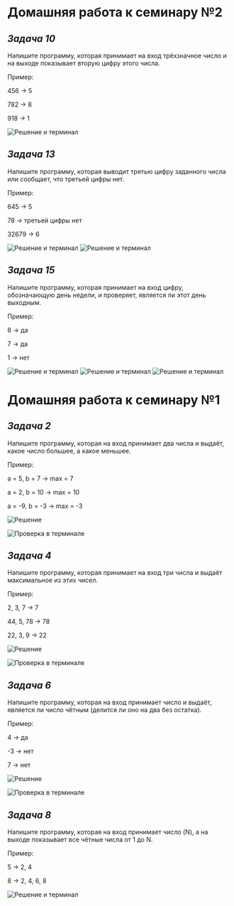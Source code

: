 # Домашняя работа к семинару №2 #
## ***Задача 10*** ##
Напишите программу, которая принимает на вход трёхзначное число и на выходе 
показывает вторую цифру этого числа. 

Пример:

456 -> 5

782 -> 8

918 -> 1

![Решение и терминал](task10+terminal.PNG)

## ***Задача 13*** ## 
Напишите программу, которая выводит третью цифру заданного числа или сообщает, 
что третьей цифры нет. 

Пример:

645 -> 5

78 -> третьей цифры нет

32679 -> 6

![Решение и терминал](task13.PNG)
![Решение и терминал](task13-terminal.PNG)
## ***Задача 15*** ## 

Напишите программу, которая принимает на вход цифру, 
обозначающую день недели, и проверяет, является ли этот день выходным. 

Пример:

6 -> да

7 -> да

1 -> нет

![Решение и терминал](task15-1.PNG)
![Решение и терминал](task15-2.PNG)
![Решение и терминал](task15-terminal.PNG)

# Домашняя работа к семинару №1 #

## ***Задача 2*** ## 
Напишите программу, которая на вход принимает два числа и выдаёт, какое число большее, а какое меньшее.

Пример:

a = 5, b = 7 -> max = 7

a = 2, b = 10 -> max = 10

a = -9, b = -3 -> max = -3

![Решение](task2.PNG)

![Проверка в терминале](task2-terminal.PNG)


## ***Задача 4*** ## 
Напишите программу, которая принимает на вход три числа и выдаёт максимальное из этих чисел.

Пример:

2, 3, 7 -> 7

44, 5, 78 -> 78

22, 3, 9 -> 22


![Решение](task4.PNG)

![Проверка в терминале](task4-terminal.PNG)


## ***Задача 6*** ## 
Напишите программу, которая на вход принимает число и выдаёт, является ли число чётным 
(делится ли оно на два без остатка). 

Пример:

4 -> да

-3 -> нет

7 -> нет

![Решение](task6.PNG)

![Проверка в терминале](task6-terminal.PNG)

## ***Задача 8*** ## 
Напишите программу, которая на вход принимает число (N), а на выходе показывает все 
чётные числа от 1 до N.

Пример:

5 -> 2, 4

8 -> 2, 4, 6, 8

![Решение и терминал](task8+terminal.PNG)